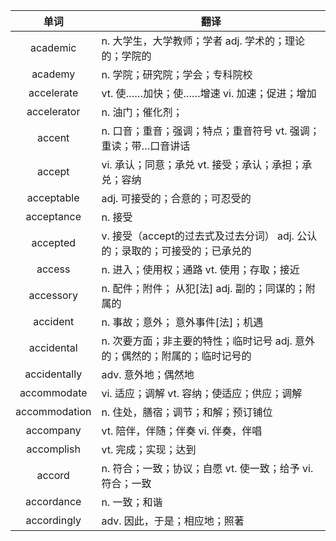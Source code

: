 |单词|翻译  |
|:--:|--| 
|	academic  		|		n. 大学生，大学教师；学者 adj. 学术的；理论的；学院的	|		
|	academy  		|		n. 学院；研究院；学会；专科院校	|		
|	accelerate  		|		vt. 使……加快；使……增速 vi. 加速；促进；增加	|		
|	accelerator  		|		n. 油门；催化剂；	|		
|	accent  		|		n. 口音；重音；强调；特点；重音符号 vt. 强调；重读；带…口音讲话	|		
|	accept  		|		vi. 承认；同意；承兑 vt. 接受；承认；承担；承兑；容纳	|		
|	acceptable  		|		adj. 可接受的；合意的；可忍受的	|		
|	acceptance  		|		n. 接受	|		
|	accepted  		|		v. 接受（accept的过去式及过去分词） adj. 公认的；录取的；可接受的；已承兑的	|		
|	access  		|		n. 进入；使用权；通路 vt. 使用；存取；接近	|		
|	accessory	  		|	n. 配件；附件； 从犯[法] adj. 副的；同谋的；附属的	|	
|	accident	  		|	n. 事故；意外； 意外事件[法]；机遇	|	
|	accidental 	 		|	n. 次要方面；非主要的特性；临时记号 adj. 意外的；偶然的；附属的；临时记号的	|	
|	accidentally	  		|	adv. 意外地；偶然地	|	
|	accommodate  		|		vi. 适应；调解 vt. 容纳；使适应；供应；调解	|		
|	accommodation  		|		n. 住处，膳宿；调节；和解；预订铺位	|		
|	accompany  		|		vt. 陪伴，伴随；伴奏 vi. 伴奏，伴唱	|		
|	accomplish  		|		vt. 完成；实现；达到	|		
|	accord  		|		n. 符合；一致；协议；自愿 vt. 使一致；给予 vi. 符合；一致	|		
|	accordance  		|		n. 一致；和谐	|		
|	accordingly  		|		adv. 因此，于是；相应地；照著	|
